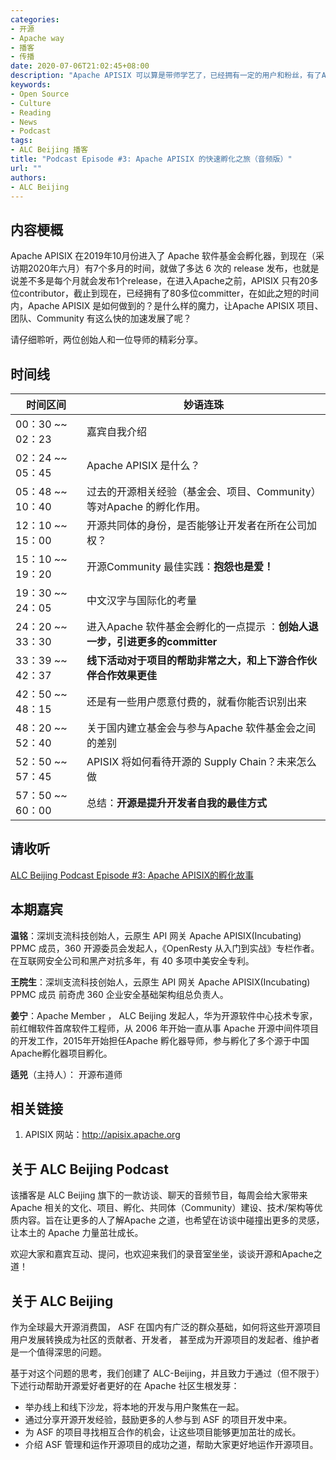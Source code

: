 ```yaml
---
categories:
- 开源
- Apache way
- 播客
- 传播
date: 2020-07-06T21:02:45+08:00
description: "Apache APISIX 可以算是带师学艺了，已经拥有一定的用户和粉丝，有了Apache 这样的开源背书，可以说是如鱼得水，不仅发展和壮大了自己的Community，也赢得了国际的声誉和口碑。可能找不到第二条路能够让 APISIX 有如此的迅速成长的道路了！"
keywords:
- Open Source
- Culture
- Reading
- News
- Podcast
tags:
- ALC Beijing 播客
title: "Podcast Episode #3: Apache APISIX 的快速孵化之旅（音频版）"
url: ""
authors:
- ALC Beijing
---
```


## 内容梗概

Apache APISIX 在2019年10月份进入了 Apache 软件基金会孵化器，到现在（采访期2020年六月）有7个多月的时间，就做了多达 6 次的 release 发布，也就是说差不多是每个月就会发布1个release，在进入Apache之前，APISIX 只有20多位contributor，截止到现在，已经拥有了80多位committer，在如此之短的时间内，Apache APISIX 是如何做到的？是什么样的魔力，让Apache APISIX 项目、团队、Community 有这么快的加速发展了呢？

请仔细聆听，两位创始人和一位导师的精彩分享。

## 时间线

| 时间区间         | 妙语连珠                                                     |
| ---------------- | ------------------------------------------------------------ |
| 00：30 ~~ 02：23 | 嘉宾自我介绍                                                 |
| 02：24 ~~ 05：45 | Apache APISIX 是什么？                                       |
| 05：48 ~~ 10：40 | 过去的开源相关经验（基金会、项目、Community）等对Apache 的孵化作用。 |
| 12：10 ~~ 15：00 | 开源共同体的身份，是否能够让开发者在所在公司加权？           |
| 15：10 ~~ 19：20 | 开源Community 最佳实践：**抱怨也是爱！**                     |
| 19：30 ~~ 24：05 | 中文汉字与国际化的考量                                       |
| 24：20 ~~ 33：30 | 进入Apache 软件基金会孵化的一点提示 ：**创始人退一步，引进更多的committer** |
| 33：39 ~~ 42：37 | **线下活动对于项目的帮助非常之大，和上下游合作伙伴合作效果更佳** |
| 42：50 ~~ 48：15 | 还是有一些用户愿意付费的，就看你能否识别出来                 |
| 48：20 ~~ 52：40 | 关于国内建立基金会与参与Apache 软件基金会之间的差别          |
| 52：50 ~~ 57：45 | APISIX 将如何看待开源的 Supply Chain？未来怎么做             |
| 57：50 ~~ 60：00 | 总结：**开源是提升开发者自我的最佳方式**                     |

## 请收听

[ALC Beijing Podcast Episode #3: Apache APISIX的孵化故事](https://www.ximalaya.com/keji/37853515/314055931)

## 本期嘉宾

**温铭**：深圳支流科技创始人，云原生 API 网关 Apache APISIX(Incubating) PPMC 成员，360 开源委员会发起人，《OpenResty 从入门到实战》专栏作者。在互联网安全公司和黑产对抗多年，有 40 多项中美安全专利。

**王院生**：深圳支流科技创始人，云原生 API 网关 Apache APISIX(Incubating) PPMC 成员
前奇虎 360 企业安全基础架构组总负责人。

**姜宁**：Apache Member ， ALC Beijing 发起人，华为开源软件中心技术专家，前红帽软件首席软件工程师，从 2006 年开始一直从事 Apache 开源中间件项目的开发工作，2015年开始担任Apache 孵化器导师，参与孵化了多个源于中国Apache孵化器项目孵化。

**适兕**（主持人）： 开源布道师

## 相关链接

1. APISIX 网站：http://apisix.apache.org

## 关于 ALC Beijing Podcast

该播客是 ALC Beijing 旗下的一款访谈、聊天的音频节目，每周会给大家带来Apache 相关的文化、项目、孵化、共同体（Community）建设、技术/架构等优质内容。旨在让更多的人了解Apache 之道，也希望在访谈中碰撞出更多的灵感，让本土的 Apache 力量茁壮成长。

欢迎大家和嘉宾互动、提问，也欢迎来我们的录音室坐坐，谈谈开源和Apache之道！

## 关于 ALC Beijing

作为全球最大开源消费国， ASF 在国内有广泛的群众基础，如何将这些开源项目用户发展转换成为社区的贡献者、开发者， 甚至成为开源项目的发起者、维护者是一个值得深思的问题。

基于对这个问题的思考，我们创建了 ALC-Beijing，并且致力于通过（但不限于）下述行动帮助开源爱好者更好的在 Apache 社区生根发芽：

- 举办线上和线下沙龙，将本地的开发与用户聚焦在一起。
- 通过分享开源开发经验，鼓励更多的人参与到 ASF 的项目开发中来。
- 为 ASF 的项目寻找相互合作的机会，让这些项目能够更加茁壮的成长。
- 介绍 ASF 管理和运作开源项目的成功之道，帮助大家更好地运作开源项目。
